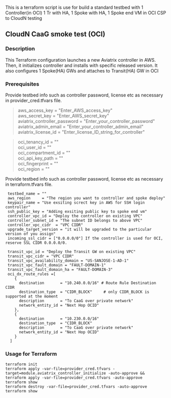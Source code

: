 This is a terraform script is use for build a standard testbed with 1 Controller(in OCI) 1 Tr with HA, 1 Spoke with HA, 1 Spoke end VM in OCI CSP to CloudN testing 

## CloudN CaaG smoke test (OCI)

### Description

This Terraform configuration launches a new Aviatrix controller in AWS. Then, it initializes controller and installs with specific released version. It also configures 1 Spoke(HA) GWs and attaches to Transit(HA) GW in OCI

### Prerequisites

Provide testbed info such as controller password, license etc as necessary in provider_cred.tfvars file.
> aws_access_key = "Enter_AWS_access_key"  
> aws_secret_key = "Enter_AWS_secret_key"  
> aviatrix_controller_password = "Enter_your_controller_password"  
> aviatrix_admin_email  = "Enter_your_controller_admin_email"  
> aviatrix_license_id  = "Enter_license_ID_string_for_controller"  

> oci_tenancy_id = ""  
> oci_user_id = ""  
> oci_compartment_id = ""  
> oci_api_key_path = ""  
> oci_fingerprint = ""  
> oci_region = ""  

Provide testbed info such as controller password, license etc as necessary in terraform.tfvars file.
```
 testbed_name = ""  
 aws_region     = "The region you want to controller and spoke deploy"  
 keypair_name = "Use exsiting screct key in AWS for SSH login controller"  
 ssh_public_key = "Adding exsiting public key to spoke end vm"
 controller_vpc_id = "Deploy the controller on existing VPC"  
 controller_subnet_id = "The subnet ID belongs to above VPC"  
 controller_vpc_cidr  = "VPC CIDR"  
 upgrade_target_version = "it will be upgraded to the particular version of you assign"  
 incoming_ssl_cidr = ["0.0.0.0/0"] If the controller is used for OCI, reserve SSL CIDR 0.0.0.0/0.

 transit_vpc_id = "Deploy the Transit GW on existing VPC"
 transit_vpc_cidr = "VPC CIDR"
 transit_vpc_availability_domain = "US-SANJOSE-1-AD-1"
 transit_vpc_fault_domain = "FAULT-DOMAIN-1"
 transit_vpc_fault_domain_ha = "FAULT-DOMAIN-3"
 oci_dx_route_rules =[
    {
      destination       = "10.240.0.0/16" # Route Rule Destination CIDR
      destination_type  = "CIDR_BLOCK"     # only CIDR_BLOCK is supported at the moment
      description       = "To CaaG over private network"
      network_entity_id = "Next Hop OCID"
    },
    {
      destination       = "10.230.0.0/16"
      destination_type  = "CIDR_BLOCK"
      description       = "To CaaG over private network"
      network_entity_id = "Next Hop OCID"
    }
  ]
```


### Usage for Terraform
```
terraform init
terraform apply -var-file=provider_cred.tfvars -target=module.aviatrix_controller_initialize -auto-approve && terraform apply -var-file=provider_cred.tfvars -auto-approve
terraform show
terraform destroy -var-file=provider_cred.tfvars -auto-approve
terraform show
```

